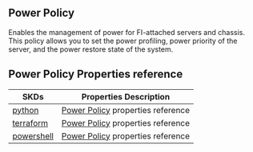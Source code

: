 ## Power Policy
Enables the management of power for FI-attached servers and chassis. This policy allows you to set the power profiling, power priority of the server, and the power restore state of the system.

## Power Policy Properties reference
| SKDs | Properties Description
| ---- | ------------------- |
| [python](https://github.com/CiscoDevNet/intersight-python/) | [Power Policy](https://github.com/CiscoDevNet/intersight-python/tree/main/intersight/model/power_policy.py) properties reference |                 |
| [terraform](https://github.com/CiscoDevNet/terraform-provider-intersight/) | [Power Policy](https://registry.terraform.io/providers/CiscoDevNet/intersight/latest/docs/resources/power_policy) properties reference |
| [powershell](https://github.com/CiscoDevNet/intersight-powershell/) | [Power Policy](https://github.com/CiscoDevNet/intersight-powershell/blob/main/docs/New-IntersightPowerPolicy.md) properties reference